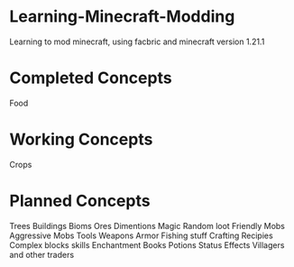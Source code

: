 # Learning-Minecraft-Modding
Learning to mod minecraft, using facbric and minecraft version 1.21.1

# Completed Concepts

Food

# Working Concepts

Crops

# Planned Concepts

Trees
Buildings
Bioms
Ores
Dimentions
Magic
Random loot
Friendly Mobs
Aggressive Mobs
Tools
Weapons
Armor
Fishing stuff
Crafting Recipies
Complex blocks
skills
Enchantment Books
Potions
Status Effects
Villagers and other traders
